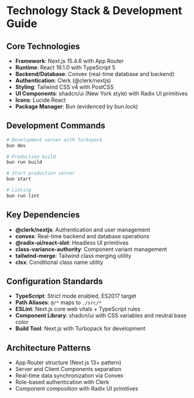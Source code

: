 # Technology Stack & Development Guide

## Core Technologies

- **Framework**: Next.js 15.4.6 with App Router
- **Runtime**: React 19.1.0 with TypeScript 5
- **Backend/Database**: Convex (real-time database and backend)
- **Authentication**: Clerk (@clerk/nextjs)
- **Styling**: Tailwind CSS v4 with PostCSS
- **UI Components**: shadcn/ui (New York style) with Radix UI primitives
- **Icons**: Lucide React
- **Package Manager**: Bun (evidenced by bun.lock)

## Development Commands

```bash
# Development server with Turbopack
bun dev

# Production build
bun run build

# Start production server
bun start

# Linting
bun run lint
```

## Key Dependencies

- **@clerk/nextjs**: Authentication and user management
- **convex**: Real-time backend and database operations
- **@radix-ui/react-slot**: Headless UI primitives
- **class-variance-authority**: Component variant management
- **tailwind-merge**: Tailwind class merging utility
- **clsx**: Conditional class name utility

## Configuration Standards

- **TypeScript**: Strict mode enabled, ES2017 target
- **Path Aliases**: `@/*` maps to `./src/*`
- **ESLint**: Next.js core web vitals + TypeScript rules
- **Component Library**: shadcn/ui with CSS variables and neutral base color
- **Build Tool**: Next.js with Turbopack for development

## Architecture Patterns

- App Router structure (Next.js 13+ pattern)
- Server and Client Components separation
- Real-time data synchronization via Convex
- Role-based authentication with Clerk
- Component composition with Radix UI primitives
